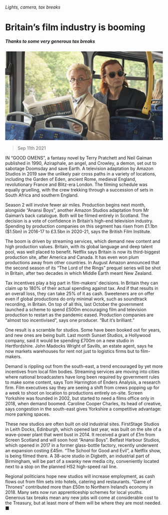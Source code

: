 ###### Lights, camera, tax breaks

# Britain’s film industry is booming 

##### Thanks to some very generous tax breaks 

![image](images/20210911_BRP003_0.jpg) 

> Sep 11th 2021 

IN “GOOD OMENS”, a fantasy novel by Terry Pratchett and Neil Gaiman published in 1990, Aziraphale, an angel, and Crowley, a demon, set out to sabotage Doomsday and save Earth. A television adaptation by Amazon Studios in 2019 saw the unlikely pair cross paths in a variety of locations, including the Garden of Eden, ancient Rome, medieval England, revolutionary France and Blitz-era London. The filming schedule was equally gruelling, with the crew trekking through a succession of sets in South Africa and southern England.

Season 2 will involve fewer air miles. Production begins next month, alongside “Anansi Boys”, another Amazon Studios adaptation from Mr Gaiman’s back catalogue. Both will be filmed entirely in Scotland. The decision is a vote of confidence in Britain’s high-end television industry. Spending by production companies on this segment has risen from £1.1bn ($1.5bn) in 2016-17 to £3.5bn in 2020-21, says the British Film Institute.


The boom is driven by streaming services, which demand new content and high production values. Britain, with its global language and deep talent pool, was well placed to benefit. Netflix says Britain is now its third-biggest production site, after America and Canada. It has even won plum productions away from other countries. In August Amazon announced that the second season of its “The Lord of the Rings” prequel series will be shot in Britain, after two decades in which Middle Earth meant New Zealand.

Tax incentives play a big part in film-makers’ decisions. In Britain they can claim up to 180% of their actual spending against tax. And if that results in an overall loss, they can take 25% of it as cash. Sweeteners are on offer even if global productions do only minimal work, such as soundtrack recording, in Britain. On top of all this, last October the government launched a scheme to spend £500m encouraging film and television production to restart as the pandemic eased. Production companies are “almost too incentivised”, says one producer. “But it’s brilliant.”

One result is a scramble for studios. Some have been booked out for years, and new ones are being built. Last month Sunset Studios, a Hollywood company, said it would be spending £700m on a new studio in Hertfordshire. John Madocks Wright of Savills, an estate agent, says he now markets warehouses for rent not just to logistics firms but to film-makers.

Demand is rippling out from the south-east, a trend encouraged by yet more incentives from local film bodies. Streaming services are moving into cities where national broadcasters have long been required by government rules to make some content, says Tom Harrington of Enders Analysis, a research firm. Film executives say they are seeing a shift from crews popping up for a week to shoot on location to productions entirely on-site. Screen Yorkshire was founded in 2002, but started to need a films office only in 2018, when demand boomed. Caroline Cooper Charles, its head of creative, says congestion in the south-east gives Yorkshire a competitive advantage: more parking spaces.

These new studios are often built on old industrial sites. FirstStage Studios in Leith Docks, Edinburgh, which opened last year, was built on the site of a wave-power plant that went bust in 2014. It received a grant of £1m from Screen Scotland and will soon host “Anansi Boys”. Belfast Harbour Studios, which opened in 2017 in a former glass-bottle factory, recently underwent an expansion costing £45m. “The School for Good and Evil”, a Netflix show, is being filmed there. A 38-acre studio in Digbeth, an industrial part of Birmingham, will be part of a swanky new media city, conveniently located next to a stop on the planned HS2 high-speed rail line.

Regional politicians hope new studios will increase employment, as cash flows out from film sets into hotels, catering and restaurants. “Game of Thrones” contributed more than £50m to Northern Ireland’s economy in 2018. Many sets now run apprenticeship schemes for local youths. Generous tax breaks mean any new jobs will come at considerable cost to the Treasury, but at least more of them will be where they are most needed. ■

